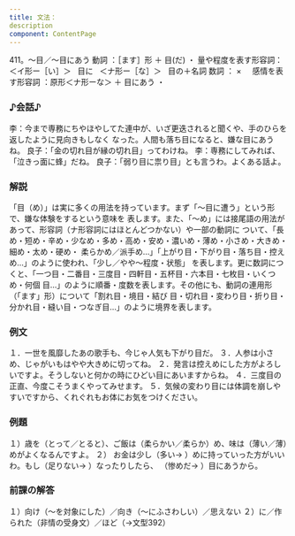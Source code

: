 ```yaml
---
title: 文法：
description
component: ContentPage
---
```



411。～目／～目にあう
動詞 ：［ます］形 ＋ 目(だ) ・
量や程度を表す形容詞：＜イ形ー［い］＞   目に
  ＜ナ形ー［な］＞   目の＋名詞
数詞 ： ×    
感情を表す形容詞 ：原形＜ナ形ーな＞ ＋ 目にあう ・
### ♪会話♪
李：今まで専務にちやほやしてた連中が、いざ更迭されると聞くや、手のひらを返したように見向きもしなく なった。人間も落ち目になると、嫌な目にあうね。
良子：「金の切れ目が縁の切れ目」ってわけね。
李：専務にしてみれば、「泣きっ面に蜂」だね。
良子：「弱り目に祟り目」とも言うわ。よくある話よ。
### 解説
「目（め）」は実に多くの用法を持っています。まず「～目に遭う」という形で、嫌な体験をするという意味を 表します。また、「～め」には接尾語の用法があって、形容詞（ナ形容詞にはほとんどつかない）や一部の動詞に ついて、「長め・短め・辛め・少なめ・多め・高め・安め・濃いめ・薄め・小さめ・大きめ・細め・太め・硬め・ 柔らかめ／派手め…」「上がり目・下がり目・落ち目・控えめ…」のように使われ、「少し／やや～程度・状態」 を表します。更に数詞につくと、「一つ目・二番目・三度目・四軒目・五杯目・六本目・七枚目・いくつめ・何個 目…」のように順番・度数を表します。その他にも、動詞の連用形（「ます」形）について「割れ目・境目・結び 目・切れ目・変わり目・折り目・分かれ目・縫い目・つなぎ目…」のように境界を表します。
### 例文
１．一世を風靡したあの歌手も、今じゃ人気も下がり目だ。
３．人参は小さめ、じゃがいもはやや大きめに切ってね。
２．発言は控えめにした方がよろしいですよ。そうしないと何かの時にひどい目にあいますからね。
４．三度目の正直、今度こそうまくやってみせます。
５．気候の変わり目には体調を崩しやすいですから、くれぐれもお体にお気をつけください。
### 例題
１）歳を（とって／とると）、ご飯は（柔らかい／柔らか）め、味は（薄い／薄）めがよくなるんですよ。
２） お金は少し（多い→ ）めに持っていった方がいいわ。もし（足りない→ ）なったりしたら、
（惨めだ→ ）目にあうから。  
### 前課の解答
１）向け（～を対象にした）／向き（～にふさわしい）／思えない
２）に／作られた（非情の受身文）／ほど（→文型392）
